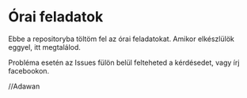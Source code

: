 # Órai feladatok

Ebbe a repositoryba töltöm fel az órai feladatokat. Amikor elkészlülök eggyel, itt megtalálod. 

Probléma esetén az Issues fülön belül felteheted a kérdésedet, vagy írj facebookon.

//Adawan
